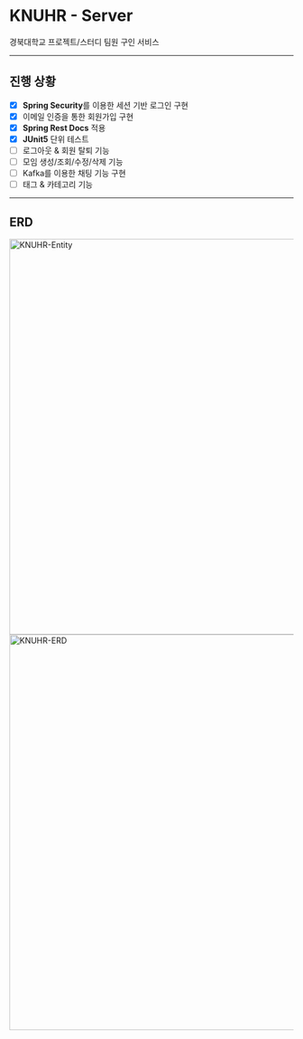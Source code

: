 # KNUHR - Server
경북대학교 프로젝트/스터디 팀원 구인 서비스  

---

## 진행 상황

- [x] **Spring Security**를 이용한 세션 기반 로그인 구현
- [x] 이메일 인증을 통한 회원가입 구현
- [x] **Spring Rest Docs** 적용
- [x] **JUnit5** 단위 테스트
- [ ] 로그아웃 & 회원 탈퇴 기능
- [ ] 모임 생성/조회/수정/삭제 기능
- [ ] Kafka를 이용한 채팅 기능 구현
- [ ] 태그 & 카테고리 기능

---

## ERD

<img width="700" alt="KNUHR-Entity" src="https://user-images.githubusercontent.com/33208246/198314886-306b8464-ef14-46dc-83d0-9b86e594490f.png">

<img width="700" alt="KNUHR-ERD" src="https://user-images.githubusercontent.com/33208246/198314965-4985729a-727c-4957-8006-7ed4bf8cb6d6.png">
